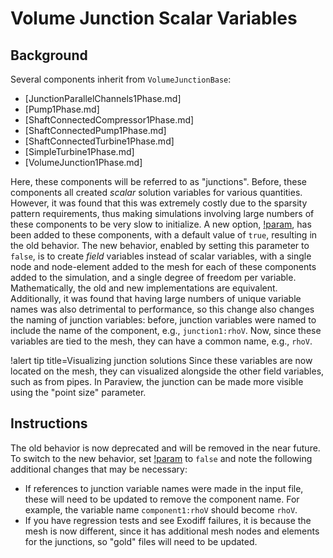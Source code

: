 # Volume Junction Scalar Variables

## Background

Several components inherit from `VolumeJunctionBase`:

- [JunctionParallelChannels1Phase.md]
- [Pump1Phase.md]
- [ShaftConnectedCompressor1Phase.md]
- [ShaftConnectedPump1Phase.md]
- [ShaftConnectedTurbine1Phase.md]
- [SimpleTurbine1Phase.md]
- [VolumeJunction1Phase.md]

Here, these components will be referred to as "junctions".
Before, these components all created *scalar* solution variables for various
quantities. However, it was found that this was extremely costly due to the
sparsity pattern requirements, thus making simulations involving large numbers
of these components to be very slow to initialize. A new option,
[!param](Components/VolumeJunction1Phase/use_scalar_variables), has been added
to these components, with a default value of `true`, resulting in the old behavior.
The new behavior, enabled by setting this parameter to `false`, is to create
*field* variables instead of scalar variables, with a single node and node-element added to the
mesh for each of these components added to the simulation, and a single degree
of freedom per variable. Mathematically, the old and new implementations are
equivalent. Additionally, it was found that having large numbers of unique
variable names was also detrimental to performance, so this change also changes
the naming of junction variables: before, junction variables were named to
include the name of the component, e.g., `junction1:rhoV`. Now, since these
variables are tied to the mesh, they can have a common name, e.g., `rhoV`.

!alert tip title=Visualizing junction solutions
Since these variables are now located on the mesh, they can visualized alongside
the other field variables, such as from pipes. In Paraview, the junction can be
made more visible using the "point size" parameter.

## Instructions

The old behavior is now deprecated and will be removed in the near
future. To switch to the new behavior, set
[!param](Components/VolumeJunction1Phase/use_scalar_variables)
to `false` and note the following additional changes that may be necessary:

- If references to junction variable names were made in the input file,
  these will need to be updated to remove the component name. For example,
  the variable name `component1:rhoV` should become `rhoV`.
- If you have regression tests and see Exodiff failures, it is because the mesh
  is now different, since it has additional mesh nodes and elements for the
  junctions, so "gold" files will need to be updated.
